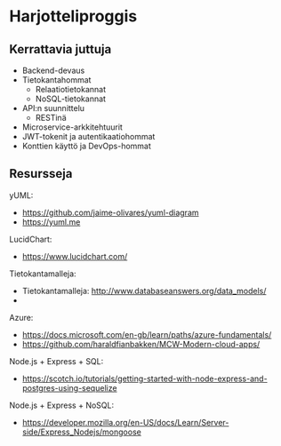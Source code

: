 # Harjotteliproggis

## Kerrattavia juttuja

- Backend-devaus
- Tietokantahommat
  - Relaatiotietokannat
  - NoSQL-tietokannat
- API:n suunnittelu
  - RESTinä
- Microservice-arkkitehtuurit
- JWT-tokenit ja autentikaatiohommat
- Konttien käyttö ja DevOps-hommat

## Resursseja

yUML:

- https://github.com/jaime-olivares/yuml-diagram
- https://yuml.me

LucidChart:

- https://www.lucidchart.com/

Tietokantamalleja:

- Tietokantamalleja: http://www.databaseanswers.org/data_models/
-

Azure:

- https://docs.microsoft.com/en-gb/learn/paths/azure-fundamentals/
- https://github.com/haraldfianbakken/MCW-Modern-cloud-apps/

Node.js + Express + SQL:

- https://scotch.io/tutorials/getting-started-with-node-express-and-postgres-using-sequelize

Node.js + Express + NoSQL:

- https://developer.mozilla.org/en-US/docs/Learn/Server-side/Express_Nodejs/mongoose
